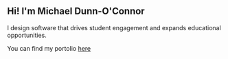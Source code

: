 ## Hi!  I'm Michael Dunn-O'Connor
I design software that drives student engagement and expands educational opportunities.

You can find my portolio [here](https://dunnoconnor.github.io/)
